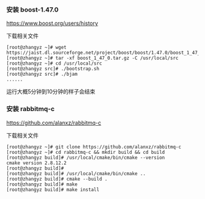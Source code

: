 
### 安装 boost-1.47.0

https://www.boost.org/users/history

下载相关文件 

```shell
[root@zhangyz ~]# wget https://jaist.dl.sourceforge.net/project/boost/boost/1.47.0/boost_1_47_0.tar.gz
[root@zhangyz ~]# tar -xf boost_1_47_0.tar.gz -C /usr/local/src
[root@zhangyz ~]# cd /usr/local/src
[root@zhangyz src]# ./bootstrap.sh
[root@zhangyz src]# ./bjam
......
```

运行大概5分钟到10分钟的样子会结束

### 安装 rabbitmq-c

https://github.com/alanxz/rabbitmq-c

下载相关文件

```shell
[root@zhangyz ~]# git clone https://github.com/alanxz/rabbitmq-c
[root@zhangyz ~]# cd rabbitmq-c && mkdir build && cd build
[root@zhangyz build]# /usr/local/cmake/bin/cmake --version
cmake version 2.8.12.2
[root@zhangyz build]# 
[root@zhangyz build]# /usr/local/cmake/bin/cmake ..
[root@zhangyz build]# cmake --build .
[root@zhangyz build]# make 
[root@zhangyz build]# make install 
```
